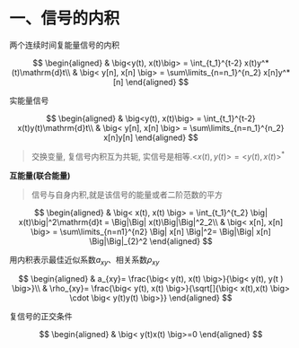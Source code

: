 # 一、信号的内积

两个连续时间复能量信号的内积

$$
\begin{aligned}
	& \big<y(t), x(t)\big> = \int_{t_1}^{t-2} x(t)y^*(t)\mathrm{d}t\\
	& \big< y[n], x[n] \big> = \sum\limits_{n=n_1}^{n_2} x[n]y^*[n]
\end{aligned}
$$

实能量信号

$$
\begin{aligned}
	& \big<y(t), x(t)\big> = \int_{t_1}^{t-2} x(t)y(t)\mathrm{d}t\\
	& \big< y[n], x[n] \big> = \sum\limits_{n=n_1}^{n_2} x[n]y[n]
\end{aligned}
$$

> 交换变量, 复信号内积互为共轭, 实信号是相等.$\big< x(t), y(t) \big> = \big< y(t), x(t) \big>^*$ 

<b>互能量(联合能量)</b>

> 信号与自身内积,就是该信号的能量或者二阶范数的平方

$$
\begin{aligned}
	& \big< x(t), x(t) \big> = \int_{t_1}^{t_2} \big| x(t)\big|^2\mathrm{d}t = \Big|\Big| x(t)\Big|\Big|^2_2\\
	& \big< x[n], x[n] \big> = \sum\limits_{n=n1}^{n2} \Big| x[n] \Big|^2= \Big|\Big| x[n] \Big|\Big|_{2}^2
\end{aligned}
$$

用内积表示最佳近似系数$a_{xy}$、相关系数$\rho_{xy}$

$$
\begin{aligned}
	& a_{xy}= \frac{\big< y(t), x(t) \big>}{\big< y(t), y(t ) \big>}\\
	& \rho_{xy}= \frac{\big< y(t), x(t) \big>}{\sqrt[]{\big< x(t),x(t) \big> \cdot \big< y(t)y(t) \big>}}
\end{aligned}
$$

复信号的正交条件

$$
\begin{aligned}
	& \big< y(t)x(t) \big>=0
\end{aligned}
$$
